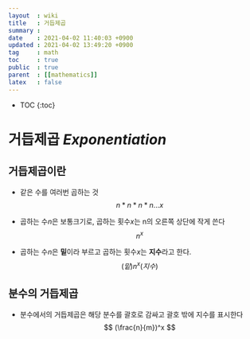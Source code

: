 ```yaml
---
layout  : wiki
title   : 거듭제곱
summary : 
date    : 2021-04-02 11:40:03 +0900
updated : 2021-04-02 13:49:20 +0900
tag     : math
toc     : true
public  : true
parent  : [[mathematics]]
latex   : false
---
```

* TOC
{:toc}

# 거듭제곱 *Exponentiation*
## 거듭제곱이란
* 같은 수를 여러번 곱하는 것
$$ n * n * n * n ... x $$

* 곱하는 수*n*은 보통크기로, 곱하는 횟수*x*는 n의 오른쪽 상단에 작게 쓴다
$$ n^x $$

* 곱하는 수*n*은 **밑**이라 부르고 곱하는 횟수*x*는 **지수**라고 한다.
$$ (밑)n^x(지수) $$

## 분수의 거듭제곱
* 분수에서의 거듭제곱은 해당 분수를 괄호로 감싸고 괄호 밖에 지수를 표시한다
$$ 
(\frac{n}{m})^x
$$

